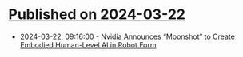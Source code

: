 # [Published on 2024-03-22](index.md)

* [2024-03-22, 09:16:00](https://soylentnews.org/article.pl?sid=24/03/21/1158238&from=rss) - [Nvidia Announces “Moonshot” to Create Embodied Human-Level AI in Robot Form](https://soylentnews.org/article.pl?sid=24/03/21/1158238&from=rss)
